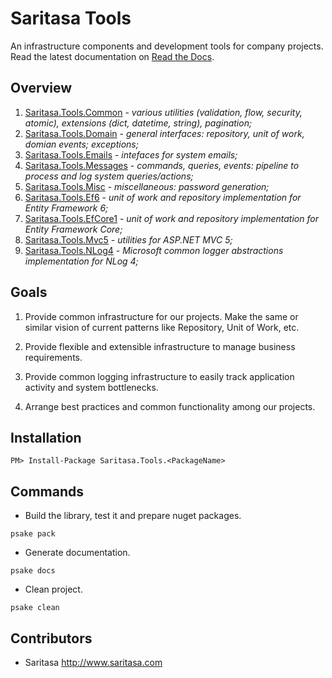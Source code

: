 Saritasa Tools
==============

An infrastructure components and development tools for company projects. Read the latest documentation on [Read the Docs](http://saritasa-tools.readthedocs.io/en/latest/index.html).

Overview
--------

1. [Saritasa.Tools.Common](https://www.nuget.org/packages/Saritasa.Tools.Common) - _various utilities (validation, flow, security, atomic), extensions (dict, datetime, string), pagination;_
1. [Saritasa.Tools.Domain](https://www.nuget.org/packages/Saritasa.Tools.Domain) - _general interfaces: repository, unit of work, domian events; exceptions;_
1. [Saritasa.Tools.Emails](https://www.nuget.org/packages/Saritasa.Tools.Emails) - _intefaces for system emails;_
1. [Saritasa.Tools.Messages](https://www.nuget.org/packages/Saritasa.Tools.Messages) - _commands, queries, events: pipeline to process and log system queries/actions;_
1. [Saritasa.Tools.Misc](https://www.nuget.org/packages/Saritasa.Tools.Misc) - _miscellaneous: password generation;_
1. [Saritasa.Tools.Ef6](https://www.nuget.org/packages/Saritasa.Tools.Ef6) - _unit of work and repository implementation for Entity Framework 6;_
1. [Saritasa.Tools.EfCore1](https://www.nuget.org/packages/Saritasa.Tools.EfCore1) - _unit of work and repository implementation for Entity Framework Core;_
1. [Saritasa.Tools.Mvc5](https://www.nuget.org/packages/Saritasa.Tools.Mvc5) - _utilities for ASP.NET MVC 5;_
1. [Saritasa.Tools.NLog4](https://www.nuget.org/packages/Saritasa.Tools.NLog4) - _Microsoft common logger abstractions implementation for NLog 4;_

Goals
-----

1. Provide common infrastructure for our projects. Make the same or similar vision of current patterns like Repository, Unit of Work, etc.

1. Provide flexible and extensible infrastructure to manage business requirements.

1. Provide common logging infrastructure to easily track application activity and system bottlenecks.

1. Arrange best practices and common functionality among our projects.

Installation
------------

```
PM> Install-Package Saritasa.Tools.<PackageName>
```

Commands
--------

* Build the library, test it and prepare nuget packages.

```psake pack```

* Generate documentation.

```psake docs```

* Clean project.

```psake clean```

Contributors
------------

* Saritasa http://www.saritasa.com
